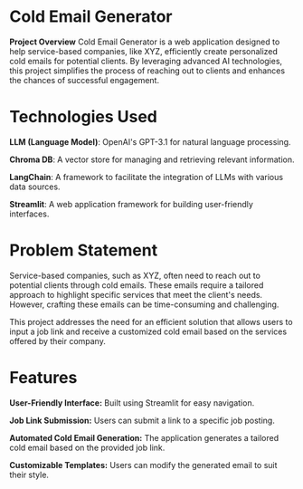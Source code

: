 # Cold Email Generator

**Project Overview**
Cold Email Generator is a web application designed to help service-based companies, like XYZ, efficiently create personalized cold emails for potential clients. By leveraging advanced AI technologies, this project simplifies the process of reaching out to clients and enhances the chances of successful engagement.

# Technologies Used

**LLM (Language Model)**: OpenAI's GPT-3.1 for natural language processing.

**Chroma DB**: A vector store for managing and retrieving relevant information.

**LangChain**: A framework to facilitate the integration of LLMs with various data sources.

**Streamlit**: A web application framework for building user-friendly interfaces.


# Problem Statement

Service-based companies, such as XYZ, often need to reach out to potential clients through cold emails. These emails require a tailored approach to highlight specific services that meet the client's needs. However, crafting these emails can be time-consuming and challenging.

This project addresses the need for an efficient solution that allows users to input a job link and receive a customized cold email based on the services offered by their company.

# Features

**User-Friendly Interface:** Built using Streamlit for easy navigation.

**Job Link Submission:** Users can submit a link to a specific job posting.

**Automated Cold Email Generation:** The application generates a tailored cold email based on the provided job link.

**Customizable Templates:** Users can modify the generated email to suit their style.
